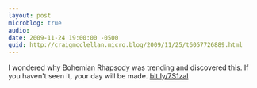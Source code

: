 ```yaml
---
layout: post
microblog: true
audio: 
date: 2009-11-24 19:00:00 -0500
guid: http://craigmcclellan.micro.blog/2009/11/25/t6057726889.html
---
```

I wondered why Bohemian Rhapsody was trending and discovered this.  If you haven't seen it, your day will be made. [bit.ly/7S1zal](http://bit.ly/7S1zal)
